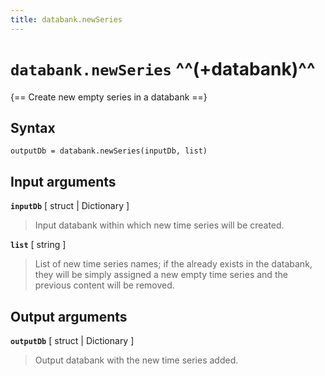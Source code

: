 ```yaml
---
title: databank.newSeries
---
```


# `databank.newSeries` ^^(+databank)^^

{== Create new empty series in a databank ==}


## Syntax 

    outputDb = databank.newSeries(inputDb, list)


## Input arguments 

__`inputDb`__ [ struct | Dictionary ]
> 
> Input databank within which new time series will be created.
> 

__`list`__ [ string ]
> 
> List of new time series names; if the already exists in the databank,
> they will be simply assigned a new empty time series and the previous
> content will be removed.
> 

## Output arguments 

__`outputDb`__ [ struct | Dictionary ]
> 
> Output databank with the new time series added.
> 

